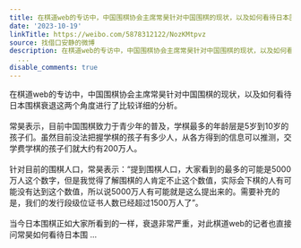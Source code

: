 ```yaml
---
title: 在棋道web的专访中，中国围棋协会主席常昊针对中国围棋的现状，以及如何看待日本围棋衰退这两个角度进行了比较详细的分析。常昊表示，目前中国围棋致力于青少年...
date: '2023-10-19'
linkTitle: https://weibo.com/5878312122/NozKMtpvz
source: 找借口安静的微博
description: 在棋道web的专访中，中国围棋协会主席常昊针对中国围棋的现状，以及如何看待日本围棋衰退这两个角度进行了比较详细的分析。<br><br>常昊表示，目前中国围棋致力于青少年的普及，学棋最多的年龄层是5岁到10岁的孩子们。虽然目前没法把握学棋的孩子有多少人，从各方得到的信息可以推测，交学费学棋的孩子们就大约有200万人。<br><br>针对目前的围棋人口，常昊表示：“提到围棋人口，大家看到的最多的可能是5000万人这个数字，但是我觉得了解围棋的人肯定不止这个数值，实际会下棋的人有可能没有达到这个数值，所以说5000万人有可能就是这么提出来的。需要补充的是，我们的发行段级位证书人数已经超过1500万人了”。<br><br>当今日本围棋正如大家所看到的一样，衰退非常严重，对此棋道web的记者也直接问常昊如何看待日本围
  ...
disable_comments: true
---
```

在棋道web的专访中，中国围棋协会主席常昊针对中国围棋的现状，以及如何看待日本围棋衰退这两个角度进行了比较详细的分析。<br><br>常昊表示，目前中国围棋致力于青少年的普及，学棋最多的年龄层是5岁到10岁的孩子们。虽然目前没法把握学棋的孩子有多少人，从各方得到的信息可以推测，交学费学棋的孩子们就大约有200万人。<br><br>针对目前的围棋人口，常昊表示：“提到围棋人口，大家看到的最多的可能是5000万人这个数字，但是我觉得了解围棋的人肯定不止这个数值，实际会下棋的人有可能没有达到这个数值，所以说5000万人有可能就是这么提出来的。需要补充的是，我们的发行段级位证书人数已经超过1500万人了”。<br><br>当今日本围棋正如大家所看到的一样，衰退非常严重，对此棋道web的记者也直接问常昊如何看待日本围 ...